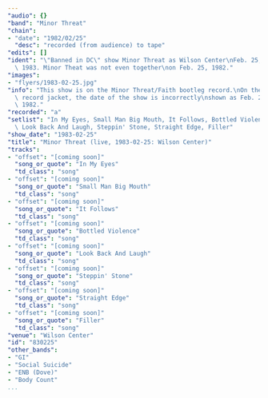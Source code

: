 ```yaml
---
"audio": {}
"band": "Minor Threat"
"chain":
- "date": "1982/02/25"
  "desc": "recorded (from audience) to tape"
"edits": []
"ident": "\"Banned in DC\" show Minor Threat as Wilson Center\nFeb. 25,\
  \ 1983. Minor Theat was not even together\non Feb. 25, 1982."
"images":
- "flyers/1983-02-25.jpg"
"info": "This show is on the Minor Threat/Faith bootleg record.\nOn the\
  \ record jacket, the date of the show is incorrectly\nshown as Feb. 25,\
  \ 1982."
"recorded": "a"
"setlist": "In My Eyes, Small Man Big Mouth, It Follows, Bottled Violence,\
  \ Look Back And Laugh, Steppin' Stone, Straight Edge, Filler"
"show_date": "1983-02-25"
"title": "Minor Threat (live, 1983-02-25: Wilson Center)"
"tracks":
- "offset": "[coming soon]"
  "song_or_quote": "In My Eyes"
  "td_class": "song"
- "offset": "[coming soon]"
  "song_or_quote": "Small Man Big Mouth"
  "td_class": "song"
- "offset": "[coming soon]"
  "song_or_quote": "It Follows"
  "td_class": "song"
- "offset": "[coming soon]"
  "song_or_quote": "Bottled Violence"
  "td_class": "song"
- "offset": "[coming soon]"
  "song_or_quote": "Look Back And Laugh"
  "td_class": "song"
- "offset": "[coming soon]"
  "song_or_quote": "Steppin' Stone"
  "td_class": "song"
- "offset": "[coming soon]"
  "song_or_quote": "Straight Edge"
  "td_class": "song"
- "offset": "[coming soon]"
  "song_or_quote": "Filler"
  "td_class": "song"
"venue": "Wilson Center"
"id": "830225"
"other_bands":
- "GI"
- "Social Suicide"
- "ENB (Dove)"
- "Body Count"
...
```

